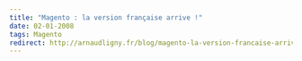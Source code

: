 ```yaml
---
title: "Magento : la version française arrive !"
date: 02-01-2008
tags: Magento
redirect: http://arnaudligny.fr/blog/magento-la-version-francaise-arrive/
---
```

